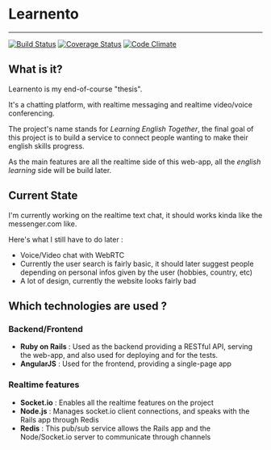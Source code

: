 # Learnento
----

[![Build Status](https://travis-ci.org/srozen/learnento.svg?branch=master)](https://travis-ci.org/srozen/learnento)
[![Coverage Status](https://coveralls.io/repos/github/srozen/learnento/badge.svg?branch=master)](https://coveralls.io/github/srozen/learnento?branch=master)
[![Code Climate](https://codeclimate.com/github/srozen/learnento/badges/gpa.svg)](https://codeclimate.com/github/srozen/learnento)

## What is it?

 Learnento is my end-of-course "thesis".   
 
 It's a chatting platform, with realtime messaging and realtime video/voice conferencing.   
 
 The project's name stands for _Learning English Together_, the final goal of this project is to build a service 
 to connect people wanting to make their english skills progress.
 
 As the main features are all the realtime side of this web-app, all the _english learning_ side will be build later.
 
## Current State

 I'm currently working on the realtime text chat, it should works kinda like the messenger.com like.
 
 Here's what I still have to do later :     
 
 * Voice/Video chat with WebRTC
 * Currently the user search is fairly basic, it should later suggest people depending on personal infos given by the user (hobbies, country, etc)
 * A lot of design, currently the website looks fairly bad
 
## Which technologies are used ? 


### Backend/Frontend

 * __Ruby on Rails__ : Used as the backend providing a RESTful API, serving the web-app, and also used for deploying and for the tests.
 * __AngularJS__ : Used for the frontend, providing a single-page app
 
### Realtime features
 
 * __Socket.io__ : Enables all the realtime features on the project
 * __Node.js__ : Manages socket.io client connections, and speaks with the Rails app through Redis
 * __Redis__ : This pub/sub service allows the Rails app and the Node/Socket.io server to communicate through channels
 